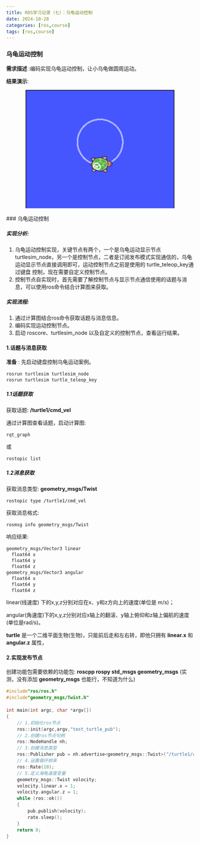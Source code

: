 ```yaml
---
title: ROS学习记录（七）：乌龟运动控制
date: 2024-10-28
categories: [ros,course]
tags: [ros,course]
---
```

### 乌龟运动控制

__需求描述__ :编码实现乌龟运动控制，让小乌龟做圆周运动。

__结果演示__:
<p align = "center"><img  src="../images/ROS学习记录（七）：乌龟运动控制/turtle.gif" alt="text" width="400" /></p>
### 乌龟运动控制

##### 实现分析:

1. 乌龟运动控制实现，关键节点有两个，一个是乌龟运动显示节点 turtlesim_node，另一个是控制节点，二者是订阅发布模式实现通信的，乌龟运动显示节点直接调用即可，运动控制节点之前是使用的 turtle_teleop_key通过键盘 控制，现在需要自定义控制节点。
2. 控制节点自实现时，首先需要了解控制节点与显示节点通信使用的话题与消息，可以使用ros命令结合计算图来获取。

##### 实现流程:

1. 通过计算图结合ros命令获取话题与消息信息。
2. 编码实现运动控制节点。
3. 启动 roscore、turtlesim_node 以及自定义的控制节点，查看运行结果。

#### 1.话题与消息获取
__准备__ : 先启动键盘控制乌龟运动案例。
```
rosrun turtlesim turtlesim_node
rosrun turtlesim turtle_teleop_key
```

##### 1.1话题获取
获取话题: __/turtle1/cmd_vel__

通过计算图查看话题，启动计算图:

```
rqt_graph
```

或
```
rostopic list
```

##### 1.2消息获取
获取消息类型: __geometry_msgs/Twist__
```
rostopic type /turtle1/cmd_vel
```
获取消息格式:
```
rosmsg info geometry_msgs/Twist
```
响应结果:
```
geometry_msgs/Vector3 linear
  float64 x
  float64 y
  float64 z
geometry_msgs/Vector3 angular
  float64 x
  float64 y
  float64 z
```
linear(线速度) 下的x,y,z分别对应在x、y和z方向上的速度(单位是 m/s)；

angular(角速度)下的x,y,z分别对应x轴上的翻滚、y轴上俯仰和z轴上偏航的速度(单位是rad/s)。

__turtle__ 是一个二维平面生物(生物)，只能前后走和左右转，即他只拥有 __linear.x__ 和 __angular.z__ 属性，

#### 2.实现发布节点
创建功能包需要依赖的功能包: __roscpp rospy std_msgs geometry_msgs__ (实测，没有添加 __geometry_msgs__ 也能行，不知道为什么)
```cpp
#include"ros/ros.h"
#include"geometry_msgs/Twist.h"

int main(int argc, char *argv[])
{
    // 1.初始化ros节点
    ros::init(argc,argv,"test_turtle_pub");
    // 2.创建ros节点句柄
    ros::NodeHandle nh;
    // 3.创建消息类型
    ros::Publisher pub = nh.advertise<geometry_msgs::Twist>("/turtle1/cmd_vel",10);
    // 4.设置循环频率
    ros::Rate(10);
    // 5.定义海龟速度变量
    geometry_msgs::Twist volocity;
    volocity.linear.x = 1;
    volocity.angular.z = 1;
    while (ros::ok())
    {
        pub.publish(volocity);
        rate.sleep();
    }
    return 0;
}

```

